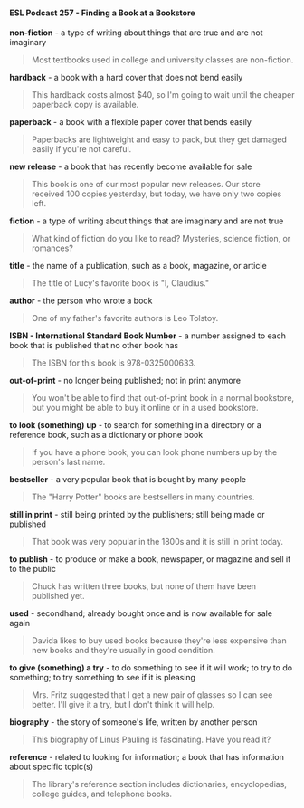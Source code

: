#### ESL Podcast 257 - Finding a Book at a Bookstore

**non-fiction** - a type of writing about things that are true and are not imaginary

> Most textbooks used in college and university classes are non-fiction.

**hardback** - a book with a hard cover that does not bend easily

> This hardback costs almost $40, so I'm going to wait until the cheaper
paperback copy is available.

**paperback** - a book with a flexible paper cover that bends easily

> Paperbacks are lightweight and easy to pack, but they get damaged easily if
you're not careful.

**new release** - a book that has recently become available for sale

> This book is one of our most popular new releases. Our store received 100
copies yesterday, but today, we have only two copies left.

**fiction** - a type of writing about things that are imaginary and are not true

> What kind of fiction do you like to read? Mysteries, science fiction, or
romances?

**title** - the name of a publication, such as a book, magazine, or article

> The title of Lucy's favorite book is "I, Claudius."

**author** - the person who wrote a book

> One of my father's favorite authors is Leo Tolstoy.

**ISBN - International Standard Book Number** - a number assigned to each book
that is published that no other book has

> The ISBN for this book is 978-0325000633.

**out-of-print** - no longer being published; not in print anymore

> You won't be able to find that out-of-print book in a normal bookstore, but you
might be able to buy it online or in a used bookstore.

**to look (something) up** - to search for something in a directory or a reference
book, such as a dictionary or phone book

> If you have a phone book, you can look phone numbers up by the person's last
name.

**bestseller** - a very popular book that is bought by many people

> The "Harry Potter" books are bestsellers in many countries.

**still in print** - still being printed by the publishers; still being made or published

> That book was very popular in the 1800s and it is still in print today.

**to publish** - to produce or make a book, newspaper, or magazine and sell it to
the public

> Chuck has written three books, but none of them have been published yet.

**used** - secondhand; already bought once and is now available for sale again

> Davida likes to buy used books because they're less expensive than new books
and they're usually in good condition.

**to give (something) a try** - to do something to see if it will work; to try to do
something; to try something to see if it is pleasing

> Mrs. Fritz suggested that I get a new pair of glasses so I can see better. I'll give
it a try, but I don't think it will help.

**biography** - the story of someone's life, written by another person

> This biography of Linus Pauling is fascinating. Have you read it?

**reference** - related to looking for information; a book that has information about
specific topic(s)

> The library's reference section includes dictionaries, encyclopedias, college
guides, and telephone books.

